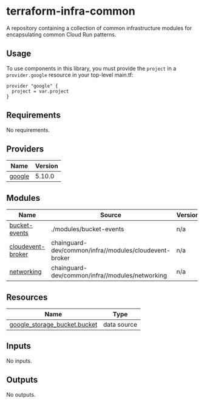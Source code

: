 # terraform-infra-common

A repository containing a collection of common infrastructure modules for
encapsulating common Cloud Run patterns.

## Usage

To use components in this library, you must provide the `project` in a
`provider.google` resource in your top-level main.tf:

```hcl
provider "google" {
  project = var.project
}
```

<!-- BEGIN_TF_DOCS -->
## Requirements

No requirements.

## Providers

| Name | Version |
|------|---------|
| <a name="provider_google"></a> [google](#provider\_google) | 5.10.0 |

## Modules

| Name | Source | Version |
|------|--------|---------|
| <a name="module_bucket-events"></a> [bucket-events](#module\_bucket-events) | ./modules/bucket-events | n/a |
| <a name="module_cloudevent-broker"></a> [cloudevent-broker](#module\_cloudevent-broker) | chainguard-dev/common/infra//modules/cloudevent-broker | n/a |
| <a name="module_networking"></a> [networking](#module\_networking) | chainguard-dev/common/infra//modules/networking | n/a |

## Resources

| Name | Type |
|------|------|
| [google_storage_bucket.bucket](https://registry.terraform.io/providers/hashicorp/google/latest/docs/data-sources/storage_bucket) | data source |

## Inputs

No inputs.

## Outputs

No outputs.
<!-- END_TF_DOCS -->